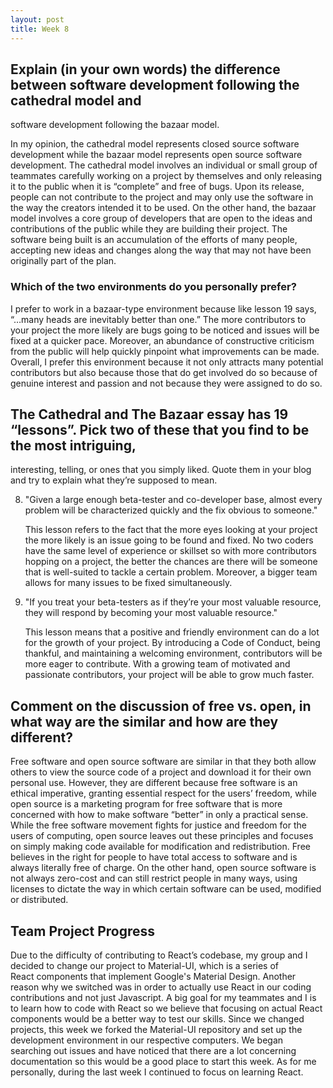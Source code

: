 ```yaml
---
layout: post
title: Week 8
---
```


## Explain (in your own words) the difference between software development following the cathedral model and 
software development following the bazaar model. 

In my opinion, the cathedral model represents closed source software development while the bazaar model represents 
open source software development. The cathedral model involves an individual or small group of teammates carefully 
working on a project by themselves and only releasing it to the public when it is “complete” and free of bugs. 
Upon its release, people can not contribute to the project and may only use the software in the way the creators 
intended it to be used. On the other hand, the bazaar model involves a core group of developers that are open to 
the ideas and contributions of the public while they are building their project. The software being built is an 
accumulation of the efforts of many people, accepting new ideas and changes along the way that may not have been 
originally part of the plan. 

### Which of the two environments do you personally prefer?

I prefer to work in a bazaar-type environment because like lesson 19 says, “…many heads are inevitably better 
than one.” The more contributors to your project the more likely are bugs going to be noticed and issues will be 
fixed at a quicker pace. Moreover, an abundance of constructive criticism from the public will help quickly pinpoint 
what improvements can be made. Overall, I prefer this environment because it not only attracts many potential 
contributors but also because those that do get involved do so because of genuine interest and passion and not 
because they were assigned to do so. 

## The Cathedral and The Bazaar essay has 19 “lessons”. Pick two of these that you find to be the most intriguing,
interesting, telling, or ones that you simply liked. Quote them in your blog and try to explain what they’re 
supposed to mean.

8. "Given a large enough beta-tester and co-developer base, almost every problem will be characterized quickly and the fix obvious to someone." 
    
    This lesson refers to the fact that the more eyes looking at your project the more likely is an issue going to be found and fixed. 
    No two coders have the same level of experience or skillset so with more contributors hopping on a project, the better the chances are 
    there will be someone that is well-suited to tackle a certain problem. Moreover, a bigger team allows for many issues to be fixed simultaneously. 
    
10. "If you treat your beta-testers as if they’re your most valuable resource, they will respond by becoming your most valuable resource."
    
    This lesson means that a positive and friendly environment can do a lot for the growth of your project. By introducing a Code of 
    Conduct, being thankful, and maintaining a welcoming environment, contributors will be more eager to contribute. With a growing team 
    of motivated and passionate contributors, your project will be able to grow much faster.


## Comment on the discussion of free vs. open, in what way are the similar and how are they different?

Free software and open source software are similar in that they both allow others to view the source code 
of a project and download it for their own personal use. However, they are different because free software 
is an ethical imperative, granting essential respect for the users’ freedom, while open source is a marketing 
program for free software that is more concerned with how to make software “better” in only a practical sense. 
While the free software movement fights for justice and freedom for the users of computing, open source leaves
out these principles and focuses on simply making code available for modification and redistribution. Free believes 
in the right for people to have total access to software and is always literally free of charge. On the other hand, 
open source software is not always zero-cost and can still restrict people in many ways, using licenses to dictate 
the way in which certain software can be used, modified or distributed. 

## Team Project Progress

Due to the difficulty of contributing to React’s codebase, my group and I decided to change our project to Material-UI, 
which is a series of React components that implement Google's Material Design. Another reason why we switched was in order 
to actually use React in our coding contributions and not just Javascript. A big goal for my teammates and I is to learn 
how to code with React so we believe that focusing on actual React components would be a better way to test our skills. 
Since we changed projects, this week we forked the Material-UI repository and set up the development environment in our 
respective computers. We began searching out issues and have noticed that there are a lot concerning documentation so 
this would be a good place to start this week. As for me personally, during the last week I continued to focus on learning React. 
    
    
    
